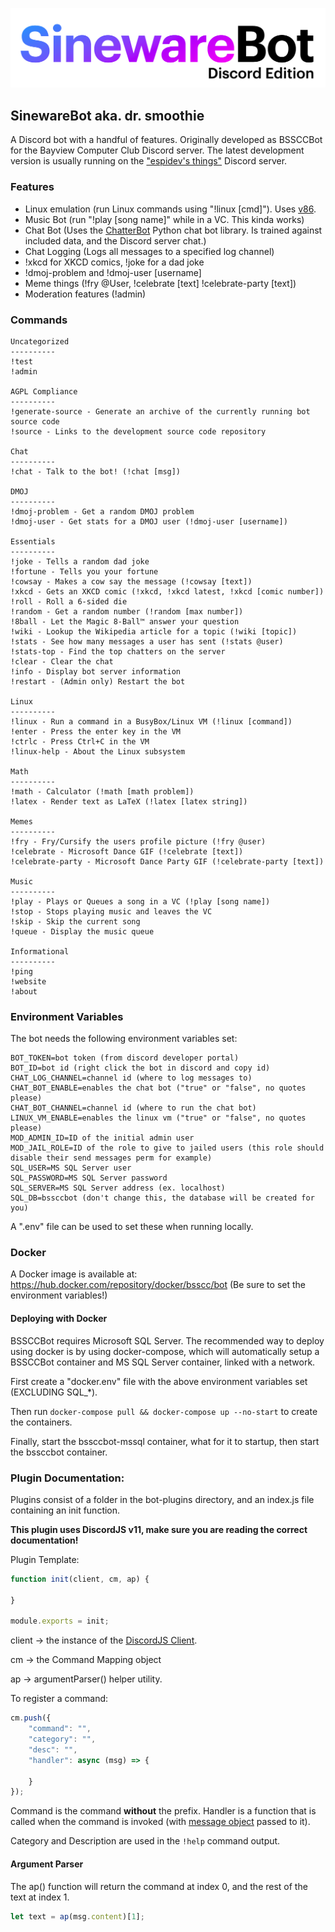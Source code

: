 ![SinewareBot Discord Edition Logo](logo.png)
## SinewareBot aka. dr. smoothie

A Discord bot with a handful of features. Originally developed as BSSCCBot 
for the Bayview Computer Club Discord server. The latest development 
version is usually running on the ["espidev's things"](https://discord.gg/f2SZxU83Zr) Discord server.

### Features

* Linux emulation (run Linux commands using "!linux [cmd]"). Uses [v86](https://github.com/copy/v86).
* Music Bot (run "!play [song name]" while in a VC. This kinda works)
* Chat Bot (Uses the [ChatterBot](https://chatterbot.readthedocs.io/en/stable/) Python chat bot library. Is trained against included data, and the Discord server chat.)
* Chat Logging (Logs all messages to a specified log channel)
* !xkcd for XKCD comics, !joke for a dad joke
* !dmoj-problem and !dmoj-user [username]
* Meme things (!fry @User, !celebrate [text] !celebrate-party [text])
* Moderation features (!admin)

### Commands
```
Uncategorized
----------
!test
!admin

AGPL Compliance
----------
!generate-source - Generate an archive of the currently running bot source code
!source - Links to the development source code repository

Chat
----------
!chat - Talk to the bot! (!chat [msg])

DMOJ
----------
!dmoj-problem - Get a random DMOJ problem
!dmoj-user - Get stats for a DMOJ user (!dmoj-user [username])

Essentials
----------
!joke - Tells a random dad joke
!fortune - Tells you your fortune
!cowsay - Makes a cow say the message (!cowsay [text])
!xkcd - Gets an XKCD comic (!xkcd, !xkcd latest, !xkcd [comic number])
!roll - Roll a 6-sided die
!random - Get a random number (!random [max number])
!8ball - Let the Magic 8-Ball™️ answer your question
!wiki - Lookup the Wikipedia article for a topic (!wiki [topic])
!stats - See how many messages a user has sent (!stats @user)
!stats-top - Find the top chatters on the server
!clear - Clear the chat
!info - Display bot server information
!restart - (Admin only) Restart the bot

Linux
----------
!linux - Run a command in a BusyBox/Linux VM (!linux [command])
!enter - Press the enter key in the VM
!ctrlc - Press Ctrl+C in the VM
!linux-help - About the Linux subsystem

Math
----------
!math - Calculator (!math [math problem])
!latex - Render text as LaTeX (!latex [latex string])

Memes
----------
!fry - Fry/Cursify the users profile picture (!fry @user)
!celebrate - Microsoft Dance GIF (!celebrate [text])
!celebrate-party - Microsoft Dance Party GIF (!celebrate-party [text])

Music
----------
!play - Plays or Queues a song in a VC (!play [song name])
!stop - Stops playing music and leaves the VC
!skip - Skip the current song
!queue - Display the music queue

Informational
----------
!ping
!website
!about
```

### Environment Variables
The bot needs the following environment variables set:
```dotenv
BOT_TOKEN=bot token (from discord developer portal)
BOT_ID=bot id (right click the bot in discord and copy id)
CHAT_LOG_CHANNEL=channel id (where to log messages to)
CHAT_BOT_ENABLE=enables the chat bot ("true" or "false", no quotes please)
CHAT_BOT_CHANNEL=channel id (where to run the chat bot)
LINUX_VM_ENABLE=enables the linux vm ("true" or "false", no quotes please)
MOD_ADMIN_ID=ID of the initial admin user
MOD_JAIL_ROLE=ID of the role to give to jailed users (this role should disable their send messages perm for example)
SQL_USER=MS SQL Server user
SQL_PASSWORD=MS SQL Server password
SQL_SERVER=MS SQL Server address (ex. localhost)
SQL_DB=bssccbot (don't change this, the database will be created for you)
```
A ".env" file can be used to set these when running locally.

### Docker
A Docker image is available at: https://hub.docker.com/repository/docker/bsscc/bot (Be sure to set the environment variables!)

#### Deploying with Docker
BSSCCBot requires Microsoft SQL Server. The recommended way to deploy using docker is by using docker-compose, which 
will automatically setup a BSSCCBot container and MS SQL Server container, linked with a network.

First create a "docker.env" file with the above environment variables set (EXCLUDING SQL_*).

Then run `docker-compose pull && docker-compose up --no-start` to create the containers.

Finally, start the bssccbot-mssql container, what for it to startup, then start the bssccbot container.

### Plugin Documentation:

Plugins consist of a folder in the bot-plugins directory, and an index.js file containing an init function.

**This plugin uses DiscordJS v11, make sure you are reading the correct documentation!**

Plugin Template:
```javascript
function init(client, cm, ap) {

}

module.exports = init;

```
client -> the instance of the [DiscordJS Client](https://discord.js.org/#/docs/main/v11/class/Client).

cm -> the Command Mapping object

ap -> argumentParser() helper utility.

To register a command:
```javascript
cm.push({
    "command": "",
    "category": "",
    "desc": "",
    "handler": async (msg) => {

    }
});
```
Command is the command **without** the prefix. Handler is a function that is 
called when the command is invoked (with [message object](https://discord.js.org/#/docs/main/stable/class/Message) passed to it).

Category and Description are used in the `!help` command output.

#### Argument Parser
The ap() function will return the command at index 0, and the rest of the text at index 1.
```javascript
let text = ap(msg.content)[1];
```
